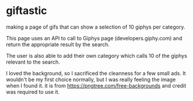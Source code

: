 # giftastic
making a page of gifs that can show a selection of 10 giphys per category. 

This page uses an API to call to Giphys page (developers.giphy.com) and return the appropriate result by the search.

The user is also able to add their own category which calls 10 of the giphys relevant to the search.

I loved the background, so I sacrificed the cleanness for a few small ads. It wouldn't be my first choice normally, but I was really feeling the image when I found it. it is from https://pngtree.com/free-backgrounds and credit was required to use it.
